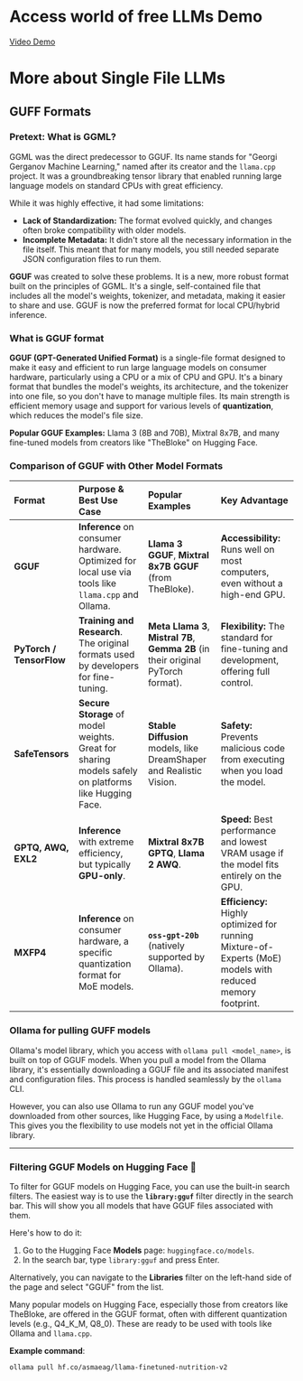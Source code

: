 # Access world of free LLMs Demo

[Video Demo](https://drive.google.com/file/d/1PxdTJd9ffSSie_HXf1G-fqQ3J9_zqBFt/view?usp=drive_link)

# More about Single File LLMs

## GUFF Formats

### Pretext: What is GGML?

GGML was the direct predecessor to GGUF. Its name stands for "Georgi Gerganov Machine Learning," named after its creator and the `llama.cpp` project. It was a groundbreaking tensor library that enabled running large language models on standard CPUs with great efficiency.

While it was highly effective, it had some limitations:
* **Lack of Standardization:** The format evolved quickly, and changes often broke compatibility with older models.
* **Incomplete Metadata:** It didn't store all the necessary information in the file itself. This meant that for many models, you still needed separate JSON configuration files to run them.

**GGUF** was created to solve these problems. It is a new, more robust format built on the principles of GGML. It's a single, self-contained file that includes all the model's weights, tokenizer, and metadata, making it easier to share and use. 
GGUF is now the preferred format for local CPU/hybrid inference.

### What is GGUF format

**GGUF (GPT-Generated Unified Format)** is a single-file format designed to make it easy and efficient to run large language models on consumer hardware, particularly using a CPU or a mix of CPU and GPU. It's a binary format that bundles the model's weights, its architecture, and the tokenizer into one file, so you don't have to manage multiple files. Its main strength is efficient memory usage and support for various levels of **quantization**, which reduces the model's file size.

**Popular GGUF Examples:** Llama 3 (8B and 70B), Mixtral 8x7B, and many fine-tuned models from creators like "TheBloke" on Hugging Face.

### Comparison of GGUF with Other Model Formats

| Format | Purpose & Best Use Case | Popular Examples | Key Advantage |
| :--- | :--- | :--- | :--- |
| **GGUF** | **Inference** on consumer hardware. Optimized for local use via tools like `llama.cpp` and Ollama. | **Llama 3 GGUF**, **Mixtral 8x7B GGUF** (from TheBloke). | **Accessibility:** Runs well on most computers, even without a high-end GPU. |
| **PyTorch / TensorFlow** | **Training and Research**. The original formats used by developers for fine-tuning. | **Meta Llama 3**, **Mistral 7B**, **Gemma 2B** (in their original PyTorch format). | **Flexibility:** The standard for fine-tuning and development, offering full control. |
| **SafeTensors** | **Secure Storage** of model weights. Great for sharing models safely on platforms like Hugging Face. | **Stable Diffusion** models, like DreamShaper and Realistic Vision. | **Safety:** Prevents malicious code from executing when you load the model. |
| **GPTQ, AWQ, EXL2** | **Inference** with extreme efficiency, but typically **GPU-only**. | **Mixtral 8x7B GPTQ**, **Llama 2 AWQ**. | **Speed:** Best performance and lowest VRAM usage if the model fits entirely on the GPU. |
| **MXFP4** | **Inference** on consumer hardware, a specific quantization format for MoE models. | **`oss-gpt-20b`** (natively supported by Ollama). | **Efficiency:** Highly optimized for running Mixture-of-Experts (MoE) models with reduced memory footprint. |



### Ollama for pulling GUFF models

Ollama's model library, which you access with `ollama pull <model_name>`, is built on top of GGUF models. When you pull a model from the Ollama library, it's essentially downloading a GGUF file and its associated manifest and configuration files. This process is handled seamlessly by the `ollama` CLI. 

However, you can also use Ollama to run any GGUF model you've downloaded from other sources, like Hugging Face, by using a `Modelfile`. This gives you the flexibility to use models not yet in the official Ollama library.

***

### Filtering GGUF Models on Hugging Face 🔎

To filter for GGUF models on Hugging Face, you can use the built-in search filters. The easiest way is to use the **`library:gguf`** filter directly in the search bar. This will show you all models that have GGUF files associated with them.

Here's how to do it:

1.  Go to the Hugging Face **Models** page: `huggingface.co/models`.
2.  In the search bar, type `library:gguf` and press Enter.

Alternatively, you can navigate to the **Libraries** filter on the left-hand side of the page and select "GGUF" from the list.

Many popular models on Hugging Face, especially those from creators like TheBloke, are offered in the GGUF format, often with different quantization levels (e.g., Q4_K_M, Q8_0). These are ready to be used with tools like Ollama and `llama.cpp`.

**Example command**:
```bash
ollama pull hf.co/asmaeag/llama-finetuned-nutrition-v2
```
